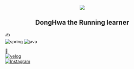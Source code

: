 
<div align="center">
<img src="https://resources.chimhaha.net/article/1674895457215-hd50cvi7lxc.gif">
</div>



<div align="center">
  
## **DongHwa the Running learner**  

</div>







✍<br>
![spring](https://img.shields.io/badge/spring-6DB33F.svg?&style=for-the-badge&logo=spring&logoColor=white)
![java](https://img.shields.io/badge/java-007396.svg?&style=for-the-badge&logo=java&logoColor=white)

🔗<br>
[![velog](https://img.shields.io/badge/velog-20C997?style=for-the-badge&logo=velog&logoColor=white)](https://velog.io/@don92567/posts)<br>
[![Instagram](https://img.shields.io/badge/Instagram-E4405F?style=for-the-badge&logo=instagram&logoColor=white)](https://www.instagram.com/donghwa73/)<br>






